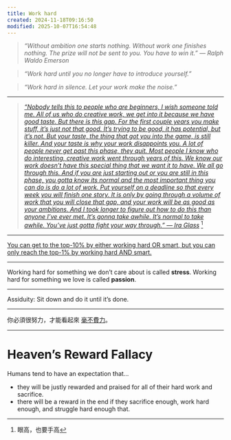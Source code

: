 ```yaml
---
title: Work hard
created: 2024-11-18T09:16:50
modified: 2025-10-07T16:54:48
---
```


> _“Without ambition one starts nothing. Without work one finishes nothing. The prize will not be sent to you. You have to win it.” — Ralph Waldo Emerson_

> _“Work hard until you no longer have to introduce yourself.”_

> _“Work hard in silence. Let your work make the noise.”_

---

> _[“Nobody tells this to people who are beginners, I wish someone told me. All of us who do creative work, we get into it because we have good taste. But there is this gap. For the first couple years you make stuff, it’s just not that good. It’s trying to be good, it has potential, but it’s not. But your taste, the thing that got you into the game, is still killer. And your taste is why your work disappoints you. A lot of people never get past this phase, they quit. Most people I know who do interesting, creative work went through years of this. We know our work doesn’t have this special thing that we want it to have. We all go through this. And if you are just starting out or you are still in this phase, you gotta know its normal and the most important thing you can do is do a lot of work. Put yourself on a deadline so that every week you will finish one story. It is only by going through a volume of work that you will close that gap, and your work will be as good as your ambitions. And I took longer to figure out how to do this than anyone I’ve ever met. It’s gonna take awhile. It’s normal to take awhile. You’ve just gotta fight your way through.” ― Ira Glass](https://www.youtube.com/watch?v=E1oZhEIrer4)_ [^1]

---

[You can get to the top-10% by either working hard OR smart, but you can only reach the top-1% by working hard AND smart.](https://blog.samaltman.com/how-to-be-successful)

---

Working hard for something we don’t care about is called **stress**. Working hard for something we love is called **passion**.

---

 Assiduity: Sit down and do it until it’s done.

---

你必須很努力，才能看起來 [毫不費力](sprezzatura.md)。

---

# Heaven’s Reward Fallacy

Humans tend to have an expectation that…

* they will be justly rewarded and praised for all of their hard work and sacrifice.
* there will be a reward in the end if they sacrifice enough, work hard enough, and struggle hard enough that.

[^1]: 眼高，也要手高
